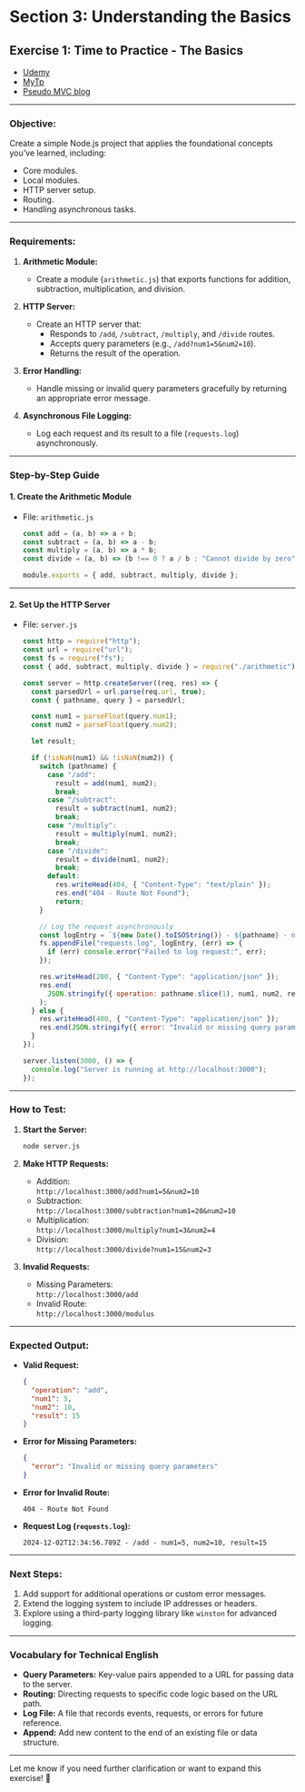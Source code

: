 # Section 3: Understanding the Basics

## **Exercise 1: Time to Practice - The Basics**

- [Udemy](https://www.udemy.com/course/nodejs-the-complete-guide/learn/practice/1057434#overview)
- [MyTp](exercises/app.js)
- [Pseudo MVC blog](exercises/routes/blog-mvc.js.js)

---

### **Objective:**

Create a simple Node.js project that applies the foundational concepts you’ve learned, including:

- Core modules.
- Local modules.
- HTTP server setup.
- Routing.
- Handling asynchronous tasks.

---

### **Requirements:**

1. **Arithmetic Module:**

   - Create a module (`arithmetic.js`) that exports functions for addition, subtraction, multiplication, and division.

2. **HTTP Server:**

   - Create an HTTP server that:
     - Responds to `/add`, `/subtract`, `/multiply`, and `/divide` routes.
     - Accepts query parameters (e.g., `/add?num1=5&num2=10`).
     - Returns the result of the operation.

3. **Error Handling:**

   - Handle missing or invalid query parameters gracefully by returning an appropriate error message.

4. **Asynchronous File Logging:**
   - Log each request and its result to a file (`requests.log`) asynchronously.

---

### **Step-by-Step Guide**

#### **1. Create the Arithmetic Module**

- File: `arithmetic.js`

  ```javascript
  const add = (a, b) => a + b;
  const subtract = (a, b) => a - b;
  const multiply = (a, b) => a * b;
  const divide = (a, b) => (b !== 0 ? a / b : "Cannot divide by zero");

  module.exports = { add, subtract, multiply, divide };
  ```

---

#### **2. Set Up the HTTP Server**

- File: `server.js`

  ```javascript
  const http = require("http");
  const url = require("url");
  const fs = require("fs");
  const { add, subtract, multiply, divide } = require("./arithmetic");

  const server = http.createServer((req, res) => {
    const parsedUrl = url.parse(req.url, true);
    const { pathname, query } = parsedUrl;

    const num1 = parseFloat(query.num1);
    const num2 = parseFloat(query.num2);

    let result;

    if (!isNaN(num1) && !isNaN(num2)) {
      switch (pathname) {
        case "/add":
          result = add(num1, num2);
          break;
        case "/subtract":
          result = subtract(num1, num2);
          break;
        case "/multiply":
          result = multiply(num1, num2);
          break;
        case "/divide":
          result = divide(num1, num2);
          break;
        default:
          res.writeHead(404, { "Content-Type": "text/plain" });
          res.end("404 - Route Not Found");
          return;
      }

      // Log the request asynchronously
      const logEntry = `${new Date().toISOString()} - ${pathname} - num1=${num1}, num2=${num2}, result=${result}\n`;
      fs.appendFile("requests.log", logEntry, (err) => {
        if (err) console.error("Failed to log request:", err);
      });

      res.writeHead(200, { "Content-Type": "application/json" });
      res.end(
        JSON.stringify({ operation: pathname.slice(1), num1, num2, result })
      );
    } else {
      res.writeHead(400, { "Content-Type": "application/json" });
      res.end(JSON.stringify({ error: "Invalid or missing query parameters" }));
    }
  });

  server.listen(3000, () => {
    console.log("Server is running at http://localhost:3000");
  });
  ```

---

### **How to Test:**

1. **Start the Server:**

   ```bash
   node server.js
   ```

2. **Make HTTP Requests:**

   - Addition:  
     `http://localhost:3000/add?num1=5&num2=10`
   - Subtraction:  
     `http://localhost:3000/subtraction?num1=20&num2=10`
   - Multiplication:  
     `http://localhost:3000/multiply?num1=3&num2=4`
   - Division:  
     `http://localhost:3000/divide?num1=15&num2=3`

3. **Invalid Requests:**
   - Missing Parameters:  
     `http://localhost:3000/add`
   - Invalid Route:  
     `http://localhost:3000/modulus`

---

### **Expected Output:**

- **Valid Request:**

  ```json
  {
    "operation": "add",
    "num1": 5,
    "num2": 10,
    "result": 15
  }
  ```

- **Error for Missing Parameters:**

  ```json
  {
    "error": "Invalid or missing query parameters"
  }
  ```

- **Error for Invalid Route:**

  ```
  404 - Route Not Found
  ```

- **Request Log (`requests.log`):**
  ```
  2024-12-02T12:34:56.789Z - /add - num1=5, num2=10, result=15
  ```

---

### **Next Steps:**

1. Add support for additional operations or custom error messages.
2. Extend the logging system to include IP addresses or headers.
3. Explore using a third-party logging library like `winston` for advanced logging.

---

### **Vocabulary for Technical English**

- **Query Parameters:** Key-value pairs appended to a URL for passing data to the server.
- **Routing:** Directing requests to specific code logic based on the URL path.
- **Log File:** A file that records events, requests, or errors for future reference.
- **Append:** Add new content to the end of an existing file or data structure.

---

Let me know if you need further clarification or want to expand this exercise! 🚀
